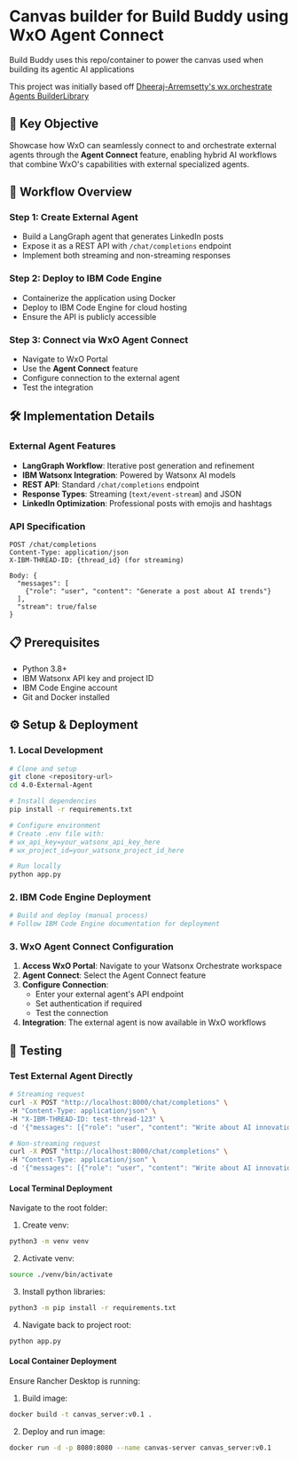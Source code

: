 # Canvas builder for Build Buddy using WxO Agent Connect

Build Buddy uses this repo/container to power the canvas used when building its agentic AI applications

This project was initially based off [Dheeraj-Arremsetty's wx.orchestrate Agents BuilderLibrary](https://github.ibm.com/Dheeraj-Arremsetty/wx.orchestrate-Agents-Builder-Library)

## 🎯 Key Objective
Showcase how WxO can seamlessly connect to and orchestrate external agents through the **Agent Connect** feature, enabling hybrid AI workflows that combine WxO's capabilities with external specialized agents.

## 🚀 Workflow Overview

### Step 1: Create External Agent
- Build a LangGraph agent that generates LinkedIn posts
- Expose it as a REST API with `/chat/completions` endpoint
- Implement both streaming and non-streaming responses

### Step 2: Deploy to IBM Code Engine
- Containerize the application using Docker
- Deploy to IBM Code Engine for cloud hosting
- Ensure the API is publicly accessible

### Step 3: Connect via WxO Agent Connect
- Navigate to WxO Portal
- Use the **Agent Connect** feature
- Configure connection to the external agent
- Test the integration

## 🛠️ Implementation Details

### External Agent Features
- **LangGraph Workflow**: Iterative post generation and refinement
- **IBM Watsonx Integration**: Powered by Watsonx AI models
- **REST API**: Standard `/chat/completions` endpoint
- **Response Types**: Streaming (`text/event-stream`) and JSON
- **LinkedIn Optimization**: Professional posts with emojis and hashtags

### API Specification
```
POST /chat/completions
Content-Type: application/json
X-IBM-THREAD-ID: {thread_id} (for streaming)

Body: {
  "messages": [
    {"role": "user", "content": "Generate a post about AI trends"}
  ],
  "stream": true/false
}
```

## 📋 Prerequisites

- Python 3.8+
- IBM Watsonx API key and project ID
- IBM Code Engine account
- Git and Docker installed

## ⚙️ Setup & Deployment

### 1. Local Development
```bash
# Clone and setup
git clone <repository-url>
cd 4.0-External-Agent

# Install dependencies
pip install -r requirements.txt

# Configure environment
# Create .env file with:
# wx_api_key=your_watsonx_api_key_here
# wx_project_id=your_watsonx_project_id_here

# Run locally
python app.py
```

### 2. IBM Code Engine Deployment
```bash
# Build and deploy (manual process)
# Follow IBM Code Engine documentation for deployment
```

### 3. WxO Agent Connect Configuration
1. **Access WxO Portal**: Navigate to your Watsonx Orchestrate workspace
2. **Agent Connect**: Select the Agent Connect feature
3. **Configure Connection**: 
   - Enter your external agent's API endpoint
   - Set authentication if required
   - Test the connection
4. **Integration**: The external agent is now available in WxO workflows

## 🧪 Testing

### Test External Agent Directly
```bash
# Streaming request
curl -X POST "http://localhost:8000/chat/completions" \
-H "Content-Type: application/json" \
-H "X-IBM-THREAD-ID: test-thread-123" \
-d '{"messages": [{"role": "user", "content": "Write about AI innovation"}], "stream": true}'

# Non-streaming request
curl -X POST "http://localhost:8000/chat/completions" \
-H "Content-Type: application/json" \
-d '{"messages": [{"role": "user", "content": "Write about AI innovation"}]}'
```

#### Local Terminal Deployment
Navigate to the root folder:
1. Create venv:
```bash
python3 -m venv venv 
```
2. Activate venv:
```bash
source ./venv/bin/activate
```
3. Install python libraries:
```bash
python3 -m pip install -r requirements.txt
```
4. Navigate back to project root:
```bash
python app.py
```

#### Local Container Deployment
Ensure Rancher Desktop is running:
1. Build image:
```bash
docker build -t canvas_server:v0.1 .
```
2. Deploy and run image:
```bash
docker run -d -p 8080:8080 --name canvas-server canvas_server:v0.1
```
